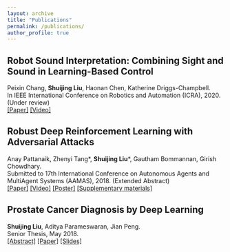 ```yaml
---
layout: archive
title: "Publications"
permalink: /publications/
author_profile: true
---
```


## **Robot Sound Interpretation: Combining Sight and Sound in Learning-Based Control**  
Peixin Chang, **Shuijing Liu**, Haonan Chen, Katherine Driggs-Champbell.   
In IEEE International Conference on Robotics and Automation (ICRA), 2020. (Under review)  
[[Paper]](https://arxiv.org/abs/1909.09172) [[Video]](https://www.youtube.com/watch?v=0ONGQwhGn_Y)

## **Robust Deep Reinforcement Learning with Adversarial Attacks**  
Anay Pattanaik, Zhenyi Tang*, __Shuijing Liu__*, Gautham Bommannan, Girish Chowdhary.   
Submitted to 17th International Conference on Autonomous Agents and MultiAgent Systems (AAMAS), 2018. (Extended Abstract)  
[[Paper]](https://arxiv.org/abs/1712.03632) [[Video]](https://www.youtube.com/watch?v=8xPaca3cjEU) [[Poster]](/files/daslab_poster.pdf) [[Supplementary materials]](https://shuijing725.github.io/files/Supplementary_for_Robust_Deep_Reinforcement_Learning_with_Adversarial_Attacks.pdf)

## **Prostate Cancer Diagnosis by Deep Learning**  
**Shuijing Liu**, Aditya Parameswaran, Jian Peng.   
Senior Thesis, May 2018.   
[[Abstract]](https://www.ideals.illinois.edu/handle/2142/100023) [[Paper]](/files/ECE499-Sp2018-liu-Shuijing.pdf) [[Slides]](/files/senior_thesis_presentation.pdf)
